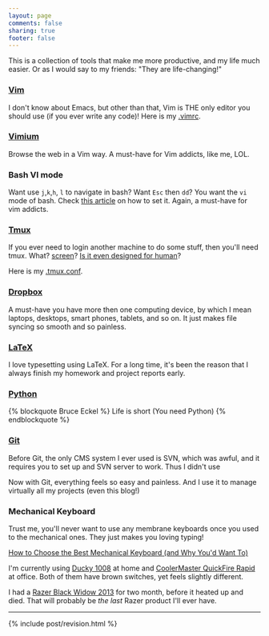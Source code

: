 ```yaml
---
layout: page
comments: false
sharing: true
footer: false
---
```


This is a collection of tools that make me more productive, and my life much easier.
Or as I would say to my friends: "They are life-changing!"

### [Vim][vim]

I don't know about Emacs, but other than that, Vim is THE only editor you should
use (if you ever write any code)! Here is my [.vimrc][vimrc].

### [Vimium][vimium]

Browse the web in a Vim way. A must-have for Vim addicts, like me, LOL.

### Bash VI mode

Want use `j`,`k`,`h`, `l` to navigate in bash? Want `Esc` then `dd`? You want the
`vi` mode of bash. Check [this article][bash-vi] on how to set it. Again, a
must-have for vim addicts.

### [Tmux][tmux]

If you ever need to login another machine to do some stuff, then you'll need
tmux. What? [screen][screen]? [Is it even designed for human][tmux_over_screen]?

Here is my [.tmux.conf][tmuxrc].

### [Dropbox][dropbox]

A must-have you have more then one computing device, by which I mean laptops,
desktops, smart phones, tablets, and so on. It just makes file syncing so smooth
and so painless.

### [LaTeX][latex]

I love typesetting using LaTeX. For a long time, it's been the reason that I
always finish my homework and project reports early.

### [Python][python]

{% blockquote Bruce Eckel %}
Life is short
(You need Python)
{% endblockquote %}

### [Git][git]

Before Git, the only CMS system I ever used is SVN, which was awful, and
it requires you to set up and SVN server to work. Thus I didn't use

Now with Git, everything feels so easy and painless. And I use it to manage
virtually all my projects (even this blog!)

### Mechanical Keyboard

Trust me, you'll never want to use any membrane keyboards once you used to
the mechanical ones. They just makes you loving typing!

[How to Choose the Best Mechanical Keyboard (and Why You'd Want To)][link]

I'm currently using [Ducky 1008][ducky] at home and 
[CoolerMaster QuickFire Rapid][quickfire] at office. Both of them have brown
switches, yet feels slightly different.

I had a [Razer Black Widow 2013][razer] for two month, before it heated
up and died. That will probably be _the last_ Razer product I'll ever have.

<hr/>
{% include post/revision.html %}

[vim]: http://www.vim.org/
[vimium]: http://vimium.github.io/
[tmux]: http://tmux.sourceforge.net/
[screen]: https://www.gnu.org/software/screen/
[tmux_over_screen]: http://www.honnef.co/posts/2010/10/why_you_should_try_tmux_instead_of_screen/
[vimrc]: https://github.com/jhshi/dotfiles/blob/master/_vimrc
[tmuxrc]:  https://github.com/jhshi/dotfiles/blob/master/_tmux.conf
[dropbox]: htttp://dropbox.com
[latex]: http://www.latex-project.org/
[python]: http://www.python.org/
[link]: http://lifehacker.com/how-to-choose-the-best-mechanical-keyboard-and-why-you-511140347
[ducky]: http://www.duckychannel.com.tw/en/DK1008.html
[quickfire]: http://www.cmstorm.com/en/products/keyboards/quickfirerapid/
[razer]: http://www.razerzone.com/minisite/blackwidow/the_razer_blackwidow
[git]: http://git-scm.com
[bash-vi]: http://www.catonmat.net/blog/bash-vi-editing-mode-cheat-sheet/
